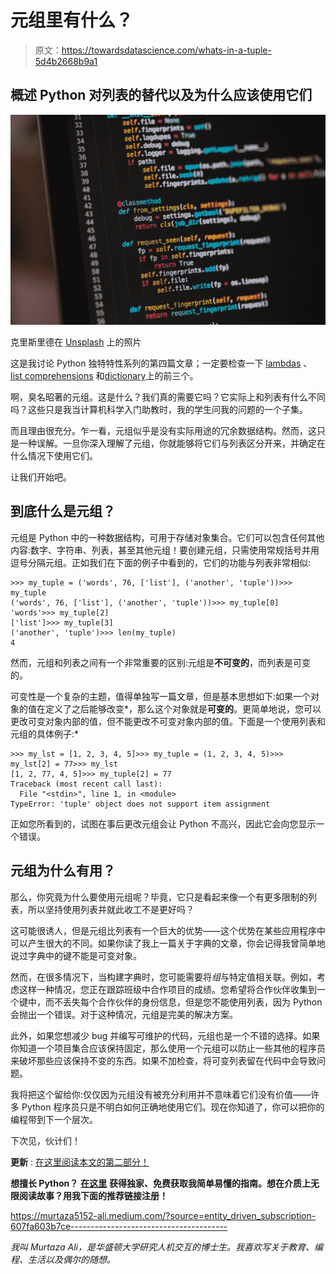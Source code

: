 # 元组里有什么？

> 原文：<https://towardsdatascience.com/whats-in-a-tuple-5d4b2668b9a1>

## 概述 Python 对列表的替代以及为什么应该使用它们

![](img/042a8d697f56d0bde6961be10fd3f049.png)

克里斯里德在 [Unsplash](https://unsplash.com?utm_source=medium&utm_medium=referral) 上的照片

这是我讨论 Python 独特特性系列的第四篇文章；一定要检查一下 [lambdas](/whats-in-a-lambda-c8cdc67ff107) 、 [list comprehensions](/whats-in-a-list-comprehension-c5d36b62f5) 和[dictionary](/whats-in-a-dictionary-87f9b139cc03)上的前三个。

啊，臭名昭著的元组。这是什么？我们真的需要它吗？它实际上和列表有什么不同吗？这些只是我当计算机科学入门助教时，我的学生问我的问题的一个子集。

而且理由很充分。乍一看，元组似乎是没有实际用途的冗余数据结构。然而，这只是一种误解。一旦你深入理解了元组，你就能够将它们与列表区分开来，并确定在什么情况下使用它们。

让我们开始吧。

## 到底什么是元组？

元组是 Python 中的一种数据结构，可用于存储对象集合。它们可以包含任何其他内容:数字、字符串、列表，甚至其他元组！要创建元组，只需使用常规括号并用逗号分隔元组。正如我们在下面的例子中看到的，它们的功能与列表非常相似:

```
>>> my_tuple = ('words', 76, ['list'], ('another', 'tuple'))>>> my_tuple
('words', 76, ['list'], ('another', 'tuple'))>>> my_tuple[0]
'words'>>> my_tuple[2]
['list']>>> my_tuple[3]
('another', 'tuple')>>> len(my_tuple)
4
```

然而，元组和列表之间有一个非常重要的区别:元组是**不可变的**，而列表是可变的。

可变性是一个复杂的主题，值得单独写一篇文章，但是基本思想如下:如果一个对象的值在定义了之后能够改变*，那么这个对象就是**可变的**。更简单地说，您可以更改可变对象内部的值，但不能更改不可变对象内部的值。下面是一个使用列表和元组的具体例子:*

```
>>> my_lst = [1, 2, 3, 4, 5]>>> my_tuple = (1, 2, 3, 4, 5)>>> my_lst[2] = 77>>> my_lst
[1, 2, 77, 4, 5]>>> my_tuple[2] = 77
Traceback (most recent call last):
  File "<stdin>", line 1, in <module>
TypeError: 'tuple' object does not support item assignment
```

正如您所看到的，试图在事后更改元组会让 Python 不高兴，因此它会向您显示一个错误。

## 元组为什么有用？

那么，你究竟为什么要使用元组呢？毕竟，它只是看起来像一个有更多限制的列表，所以坚持使用列表并就此收工不是更好吗？

这可能很诱人，但是元组比列表有一个巨大的优势——这个优势在某些应用程序中可以产生很大的不同。如果你读了我上一篇关于字典的文章，你会记得我曾简单地说过字典中的键不能是可变对象。

然而，在很多情况下，当构建字典时，您可能需要将*组*与特定值相关联。例如，考虑这样一种情况，您正在跟踪班级中合作项目的成绩。您希望将合作伙伴收集到一个键中，而不丢失每个合作伙伴的身份信息，但是您不能使用列表，因为 Python 会抛出一个错误。对于这种情况，元组是完美的解决方案。

此外，如果您想减少 bug 并编写可维护的代码，元组也是一个不错的选择。如果你知道一个项目集合应该保持固定，那么使用一个元组可以防止一些其他的程序员来破坏那些应该保持不变的东西。如果不加检查，将可变列表留在代码中会导致问题。

我将把这个留给你:仅仅因为元组没有被充分利用并不意味着它们没有价值——许多 Python 程序员只是不明白如何正确地使用它们。现在你知道了，你可以把你的编程带到下一个层次。

下次见，伙计们！

**更新** : [在这里阅读本文的第二部分！](/whats-in-a-tuple-part-2-fe0582358bd1)

**想擅长 Python？** [**在这里**](https://witty-speaker-6901.ck.page/0977670a91) **获得独家、免费获取我简单易懂的指南。想在介质上无限阅读故事？用我下面的推荐链接注册！**

<https://murtaza5152-ali.medium.com/?source=entity_driven_subscription-607fa603b7ce--------------------------------------->  

*我叫 Murtaza Ali，是华盛顿大学研究人机交互的博士生。我喜欢写关于教育、编程、生活以及偶尔的随想。*